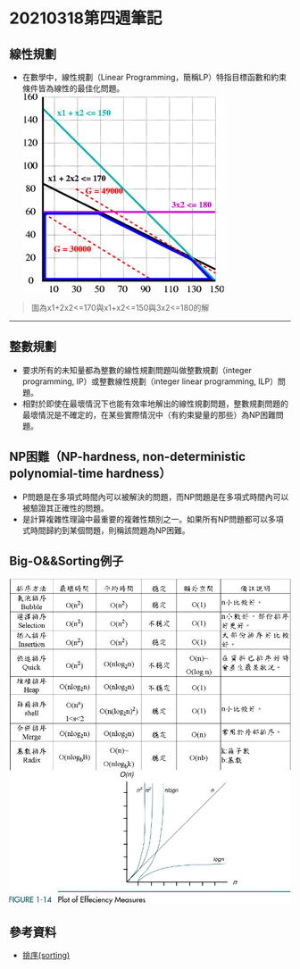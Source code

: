 # 20210318第四週筆記
## 線性規劃
* 在數學中，線性規劃（Linear Programming，簡稱LP）特指目標函數和約束條件皆為線性的最佳化問題。
![linear-programing](https://github.com/cycyucheng1010/ai109b/blob/main/Note/360px-Linear_programming_polytope.png)
> 圖為x1+2x2<=170與x1+x2<=150與3x2<=180的解
---
## 整數規劃
* 要求所有的未知量都為整數的線性規劃問題叫做整數規劃（integer programming, IP）或整數線性規劃（integer linear programming, ILP）問題。
* 相對於即使在最壞情況下也能有效率地解出的線性規劃問題，整數規劃問題的最壞情況是不確定的，在某些實際情況中（有約束變量的那些）為NP困難問題。
## NP困難（NP-hardness, non-deterministic polynomial-time hardness）
* P問題是在多項式時間內可以被解決的問題，而NP問題是在多項式時間內可以被驗證其正確性的問題。
* 是計算複雜性理論中最重要的複雜性類別之一。如果所有NP問題都可以多項式時間歸約到某個問題，則稱該問題為NP困難。
## Big-O&&Sorting例子
![sorting](https://github.com/cycyucheng1010/ai109b/blob/main/Note/sort20210321.PNG)
![big-o](https://github.com/cycyucheng1010/ai109b/blob/main/Note/Big-o.png)
## 參考資料
* [排序(sorting)](http://spaces.isu.edu.tw/upload/18833/3/web/sorting.htm)
